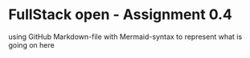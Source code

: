 # FullStack open - Assignment 0.4

using GitHub Markdown-file with Mermaid-syntax to represent what is going on here
